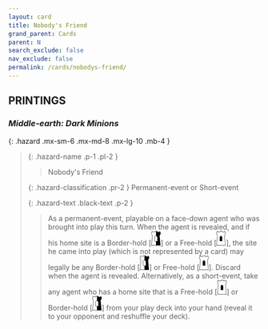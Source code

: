 ```yaml
---
layout: card
title: Nobody's Friend
grand_parent: Cards
parent: N
search_exclude: false
nav_exclude: false
permalink: /cards/nobodys-friend/
---
```


## PRINTINGS


### _Middle-earth: Dark Minions_

{: .hazard .mx-sm-6 .mx-md-8 .mx-lg-10 .mb-4 }
> {: .hazard-name .p-1 .pl-2 }
> > <div class="hazard-mp"></div>
> > <div class="card-name">Nobody's Friend</div>
>
> {: .hazard-classification .pr-2 }
> Permanent-event or Short-event
>
> {: .hazard-text .black-text .p-2 }
> > As a permanent-event, playable on a face-down agent who was brought into play this turn. When the agent is revealed, and if his home site is a Border-hold \[![](/assets/images/border-hold.svg)] or a Free-hold \[![](/assets/images/free-hold.svg)], the site he came into play (which is not represented by a card) may legally be any Border-hold \[![](/assets/images/border-hold.svg)] or Free-hold \[![](/assets/images/free-hold.svg)]. Discard when the agent is revealed. Alternatively, as a short-event, take any agent who has a home site that is a Free-hold \[![](/assets/images/free-hold.svg)] or Border-hold \[![](/assets/images/border-hold.svg)] from your play deck into your hand (reveal it to your opponent and reshuffle your deck). 
>
